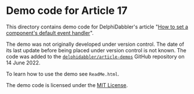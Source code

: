 # Demo code for Article 17

This directory contains demo code for DelphiDabbler's article "[How to set a component's default event handler](https://delphidabbler.com/articles/article-17)".

The demo was not originally developed under version control. The date of its last update before being placed under version control is not known. The code was added to the [`delphidabbler/article-demos`](https://github.com/delphidabbler/article-demos) GitHub repository on 14 June 2022.

To learn how to use the demo see `ReadMe.html`.

The demo code is licensed under the [MIT License](https://github.com/delphidabbler/article-demos/blob/master/LICENSE.md).